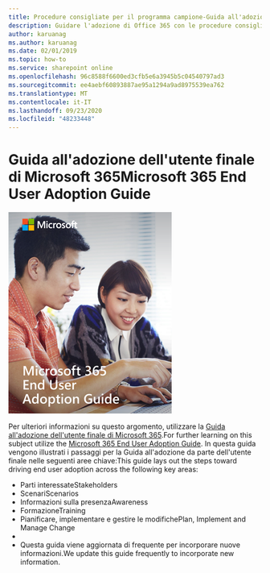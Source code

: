 ```yaml
---
title: Procedure consigliate per il programma campione-Guida all'adozione dell'utente finale Microsoft 365
description: Guidare l'adozione di Office 365 con le procedure consigliate del programma Champion
author: karuanag
ms.author: karuanag
ms.date: 02/01/2019
ms.topic: how-to
ms.service: sharepoint online
ms.openlocfilehash: 96c8588f6600ed3cfb5e6a3945b5c04540797ad3
ms.sourcegitcommit: ee4aebf60893887ae95a1294a9ad8975539ea762
ms.translationtype: MT
ms.contentlocale: it-IT
ms.lasthandoff: 09/23/2020
ms.locfileid: "48233448"
---
```

# <a name="microsoft-365-end-user-adoption-guide"></a><span data-ttu-id="431e4-103">Guida all'adozione dell'utente finale di Microsoft 365</span><span class="sxs-lookup"><span data-stu-id="431e4-103">Microsoft 365 End User Adoption Guide</span></span>

![Guida all'adozione di Microsoft 365](media/m365euguide.png)

<span data-ttu-id="431e4-105">Per ulteriori informazioni su questo argomento, utilizzare la [Guida all'adozione dell'utente finale di Microsoft 365](https://aka.ms/adoptionguide).</span><span class="sxs-lookup"><span data-stu-id="431e4-105">For further learning on this subject utilize the [Microsoft 365 End User Adoption Guide](https://aka.ms/adoptionguide).</span></span> <span data-ttu-id="431e4-106">In questa guida vengono illustrati i passaggi per la Guida all'adozione da parte dell'utente finale nelle seguenti aree chiave:</span><span class="sxs-lookup"><span data-stu-id="431e4-106">This guide lays out the steps toward driving end user adoption across the following key areas:</span></span>

- <span data-ttu-id="431e4-107">Parti interessate</span><span class="sxs-lookup"><span data-stu-id="431e4-107">Stakeholders</span></span>
- <span data-ttu-id="431e4-108">Scenari</span><span class="sxs-lookup"><span data-stu-id="431e4-108">Scenarios</span></span>
- <span data-ttu-id="431e4-109">Informazioni sulla presenza</span><span class="sxs-lookup"><span data-stu-id="431e4-109">Awareness</span></span>
- <span data-ttu-id="431e4-110">Formazione</span><span class="sxs-lookup"><span data-stu-id="431e4-110">Training</span></span> 
- <span data-ttu-id="431e4-111">Pianificare, implementare e gestire le modifiche</span><span class="sxs-lookup"><span data-stu-id="431e4-111">Plan, Implement and Manage Change</span></span>
- 
- <span data-ttu-id="431e4-112">Questa guida viene aggiornata di frequente per incorporare nuove informazioni.</span><span class="sxs-lookup"><span data-stu-id="431e4-112">We update this guide frequently to incorporate new information.</span></span>